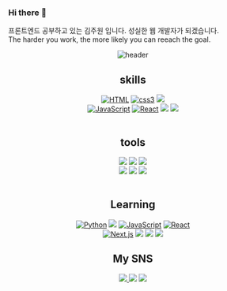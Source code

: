 ### Hi there :wave:
프론트엔드 공부하고 있는 김주원 입니다. 성실한 웹 개발자가 되겠습니다.<br>
The harder you work, the more likely you can reeach the goal.

<div align=center>
  
![header](https://capsule-render.vercel.app/api?type=waving&color=gradient&height=300&section=header&text=Juwon&fontSize=60)
    
  <div align=center>
    
  ## skills
[![HTML](https://img.shields.io/badge/HTML5-E34F26?style=flat-square&logo=HTML5&logoColor=white)](github.com/HongSJae/todolist)
[![css3](https://img.shields.io/badge/CSS3-1572B6?style=flat-square&logo=CSS3&logoColor=white)](github.com/HongSJae/todolist)
<img src="https://img.shields.io/badge/C/C++-A8B9CC?style=yellow&logo=C&logoColor=white"/>
 <br />
[![JavaScript](https://img.shields.io/badge/JavaScript-F7DF1E?style=flat-square&logo=JavaScript&logoColor=white)](github.com/HongSJae/todolist)
[![React](https://img.shields.io/badge/React-61DAFB?style=flat-square&logo=React&logoColor=white)](github.com/HongSJae/todolist)
    <img src="https://img.shields.io/badge/React Router-CA4245?style/badge&logo=React Router&logoColor=white">
  <img src="https://img.shields.io/badge/TypeScript-3178C6?style/badge&logo=TypeScript&logoColor=white">
<br><br>
## tools
  <img src="https://img.shields.io/badge/Notion-000000?style=flat-square&logo=Notion&logoColor=white"/>
  <img src="https://img.shields.io/badge/GitKraken-179287?style=flat-square&logo=GitKraken&logoColor=white"/>
  <img src="https://img.shields.io/badge/GitHub-181717?style/badge&logo=GitHub&logoColor=white">
  <br />
  <img src="https://img.shields.io/badge/Visual Stdio-5C2D91?style/badge&logo=Visual-Studio&logoColor=white">
  <img src="https://img.shields.io/badge/Visual Studio Code-007ACC?style/badge&logo=Visual Studio Code&logoColor=white">
  <img src="https://img.shields.io/badge/Postman-FF6C37?style/badge&logo=Postman&logoColor=white">
  <br><br>    
    
## Learning
  [![Python](https://img.shields.io/badge/Python-3776AB?style=flat-square&logo=Python&logoColor=white)](github.com/jikwan0327/todolist) 
  <img src="https://img.shields.io/badge/React Router-CA4245?style/badge&logo=React Router&logoColor=white">
  [![JavaScript](https://img.shields.io/badge/JavaScript-F7DF1E?style=flat-square&logo=JavaScript&logoColor=white)](github.com/HongSJae/todolist)
  [![React](https://img.shields.io/badge/React-61DAFB?style=flat-square&logo=React&logoColor=white)](github.com/HongSJae/todolist)
   <br />
  [![Next.js](https://img.shields.io/badge/Next.js-000000?style=flat-square&logo=Next.js&logoColor=white)](github.com/jikwan0327/todolist)
  <img src="https://img.shields.io/badge/C/C++-A8B9CC?style=yellow&logo=C&logoColor=white"/>
  <img src="https://img.shields.io/badge/TypeScript-3178C6?style/badge&logo=TypeScript&logoColor=white">
  <img src="https://img.shields.io/badge/Recoil-0075EB?style/badge&logo=Revolut&logoColor=white">
    
## My SNS
<a href="https://www.instagram.com/xu_.one/" target="_blank"><img src="https://img.shields.io/badge/Instagram-E4405F?style/badge&logo=Instagram&logoColor=white">
<a href="https://www.facebook.com/profile.php?id=100017360131910" target="_blank"><img src="https://img.shields.io/badge/Facebook-1877F2?style/badge&logo=Facebook&logoColor=white"></a>
<a href="mailto:wndnjs060319@gmail.com"><img src="https://img.shields.io/badge/Gmail-d14836?style=flat-square&logo=Gmail&logoColor=white&link=wndnjs0160319@gmail.com"/></a>
